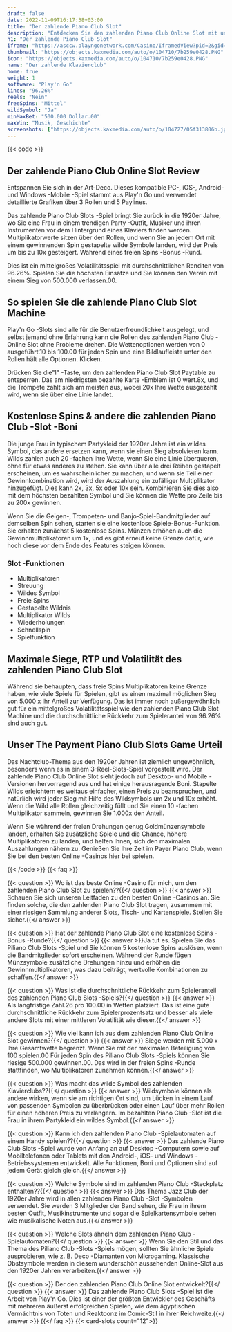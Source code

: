 ```yaml
---
draft: false
date: 2022-11-09T16:17:38+03:00
title: "Der zahlende Piano Club Slot"
description: "Entdecken Sie den zahlenden Piano Club Online Slot mit unserer detaillierten Bewertung. Wir behandeln das Gameplay, die Boni und wo wir mit den besten Casino -Angeboten spielen können."
h1: "Der zahlende Piano Club Slot"
iframe: "https://asccw.playngonetwork.com/Casino/IframedView?pid=2&gid=thepayingpianoclub&lang=en_US&practice=1&channel=desktop&div=flashobject&width=100%25&height=100%25&user=&password=&ctx=&demo=2&brand=&lobby=&rccurrentsessiontime=0&rcintervaltime=0&rcaccounthistoryurl=&rccontinueurl=&rcexiturl=&rchistoryurlmode=&autoplaylimits=0&autoplayreset=0&callback=flashCallback&rcmga=&resourcelevel=0&hasjackpots=False&country=&pauseplay=&playlimit=&selftest=&sessiontime=&coreweburl=https://asccw.playngonetwork.com/&showpoweredby=True"
thumbnail: "https://objects.kaxmedia.com/auto/o/104710/7b259e0428.PNG"
icon: "https://objects.kaxmedia.com/auto/o/104710/7b259e0428.PNG"
name: "Der zahlende Klavierclub"
home: true
weight: 1
software: "Play'n Go"
lines: "96.26%"
reels: "Nein"
freeSpins: "Mittel"
wildSymbol: "Ja"
minMaxBet: "500.000 Dollar.00"
maxWin: "Musik, Geschichte"
screenshots: ["https://objects.kaxmedia.com/auto/o/104727/05f313806b.jpeg"]
---
```


{{< code >}}<h2>Der zahlende Piano Club Online Slot Review</h2><p>Entspannen Sie sich in der Art-Deco. Dieses kompatible PC-, iOS-, Android- und Windows -Mobile -Spiel stammt aus Play'n Go und verwendet detaillierte Grafiken über 3 Rollen und 5 Paylines.</p><p>Das zahlende Piano Club Slots -Spiel bringt Sie zurück in die 1920er Jahre, wo Sie eine Frau in einem trendigen Party -Outfit, Musiker und ihren Instrumenten vor dem Hintergrund eines Klaviers finden werden. Multiplikatorwerte sitzen über den Rollen, und wenn Sie an jedem Ort mit einem gewinnenden Spin gestapelte wilde Symbole landen, wird der Preis um bis zu 10x gesteigert. Während eines freien Spins -Bonus -Rund.</p><p>Dies ist ein mittelgroßes Volatilitätsspiel mit durchschnittlichen Renditen von 96.26%. Spielen Sie die höchsten Einsätze und Sie können den Verein mit einem Sieg von 500.000 verlassen.00.</p><h2>So spielen Sie die zahlende Piano Club Slot Machine</h2><p>Play'n Go -Slots sind alle für die Benutzerfreundlichkeit ausgelegt, und selbst jemand ohne Erfahrung kann die Rollen des zahlenden Piano Club -Online Slot ohne Probleme drehen. Die Wettenoptionen werden von 0 ausgeführt.10 bis 100.00 für jeden Spin und eine Bildlaufleiste unter den Rollen hält alle Optionen. Klicken.</p><p>Drücken Sie die"I" -Taste, um den zahlenden Piano Club Slot Paytable zu entsperren. Das am niedrigsten bezahlte Karte -Emblem ist 0 wert.8x, und die Trompete zahlt sich am meisten aus, wobei 20x Ihre Wette ausgezahlt wird, wenn sie über eine Linie landet.</p><h2>Kostenlose Spins & andere die zahlenden Piano Club -Slot -Boni</h2><p>Die junge Frau in typischem Partykleid der 1920er Jahre ist ein wildes Symbol, das andere ersetzen kann, wenn sie einen Sieg absolvieren kann. Wilds zahlen auch 20 -fachen Ihre Wette, wenn Sie eine Linie überqueren, ohne für etwas anderes zu stehen. Sie kann über alle drei Reihen gestapelt erscheinen, um es wahrscheinlicher zu machen, und wenn sie Teil einer Gewinnkombination wird, wird der Auszahlung ein zufälliger Multiplikator hinzugefügt. Dies kann 2x, 3x, 5x oder 10x sein. Kombinieren Sie dies also mit dem höchsten bezahlten Symbol und Sie können die Wette pro Zeile bis zu 200x gewinnen.</p><p>Wenn Sie die Geigen-, Trompeten- und Banjo-Spiel-Bandmitglieder auf demselben Spin sehen, starten sie eine kostenlose Spiele-Bonus-Funktion. Sie erhalten zunächst 5 kostenlose Spins. Münzen erhöhen auch die Gewinnmultiplikatoren um 1x, und es gibt erneut keine Grenze dafür, wie hoch diese vor dem Ende des Features steigen können.</p><h3>
Slot -Funktionen</h3><ul>
<li></span>
Multiplikatoren</li>
<li></span>
Streuung</li>
<li></span>
Wildes Symbol</li>
<li></span>
Freie Spins</li>
<li></span>
Gestapelte Wildnis</li>
<li></span>
Multiplikator Wilds</li>
<li></span>
Wiederholungen</li>
<li></span>
Schnellspin</li>
<li></span>
Spielfunktion</li></ul><h2>Maximale Siege, RTP und Volatilität des zahlenden Piano Club Slot</h2><p>Während sie behaupten, dass freie Spins Multiplikatoren keine Grenze haben, wie viele Spiele für Spielen, gibt es einen maximal möglichen Sieg von 5.000 x Ihr Anteil zur Verfügung. Das ist immer noch außergewöhnlich gut für ein mittelgroßes Volatilitätsspiel wie den zahlenden Piano Club Slot Machine und die durchschnittliche Rückkehr zum Spieleranteil von 96.26% sind auch gut.</p><h2>Unser The Payment Piano Club Slots Game Urteil</h2><p>Das Nachtclub-Thema aus den 1920er Jahren ist ziemlich ungewöhnlich, besonders wenn es in einem 3-Reel-Slots-Spiel vorgestellt wird. Der zahlende Piano Club Online Slot sieht jedoch auf Desktop- und Mobile -Versionen hervorragend aus und hat einige herausragende Boni. Stapelte Wilds erleichtern es weitaus einfacher, einen Preis zu beanspruchen, und natürlich wird jeder Sieg mit Hilfe des Wildsymbols um 2x und 10x erhöht. Wenn die Wild alle Rollen gleichzeitig füllt und Sie einen 10 -fachen Multiplikator sammeln, gewinnen Sie 1.000x den Anteil.</p><p>Wenn Sie während der freien Drehungen genug Goldmünzensymbole landen, erhalten Sie zusätzliche Spiele und die Chance, höhere Multiplikatoren zu landen, und helfen Ihnen, sich den maximalen Auszahlungen nähern zu. Genießen Sie Ihre Zeit im Payer Piano Club, wenn Sie bei den besten Online -Casinos hier bei spielen.</p>
{{< /code >}}
{{< faq >}}

{{< question >}} Wo ist das beste Online -Casino für mich, um den zahlenden Piano Club Slot zu spielen??{{</ question >}}
{{< answer >}} Schauen Sie sich unseren Leitfaden zu den besten Online -Casinos an. Sie finden solche, die den zahlenden Piano Club Slot tragen, zusammen mit einer riesigen Sammlung anderer Slots, Tisch- und Kartenspiele. Stellen Sie sicher.{{</ answer >}}

{{< question >}} Hat der zahlende Piano Club Slot eine kostenlose Spins -Bonus -Runde?{{</ question >}}
{{< answer >}}Ja tut es. Spielen Sie das Piliano Club Slots -Spiel und Sie können 5 kostenlose Spins auslösen, wenn die Bandmitglieder sofort erscheinen. Während der Runde fügen Münzsymbole zusätzliche Drehungen hinzu und erhöhen die Gewinnmultiplikatoren, was dazu beiträgt, wertvolle Kombinationen zu schaffen.{{</ answer >}}

{{< question >}} Was ist die durchschnittliche Rückkehr zum Spieleranteil des zahlenden Piano Club Slots -Spiels?{{</ question >}}
{{< answer >}} Als langfristige Zahl.26 pro 100.00 in Wetten platziert. Das ist eine gute durchschnittliche Rückkehr zum Spielerprozentsatz und besser als viele andere Slots mit einer mittleren Volatilität wie dieser.{{</ answer >}}

{{< question >}} Wie viel kann ich aus dem zahlenden Piano Club Online Slot gewinnen?{{</ question >}}
{{< answer >}} Siege werden mit 5.000 x Ihre Gesamtwette begrenzt. Wenn Sie mit der maximalen Beteiligung von 100 spielen.00 Für jeden Spin des Piliano Club Slots -Spiels können Sie riesige 500.000 gewinnen.00. Das wird in der freien Spins -Runde stattfinden, wo Multiplikatoren zunehmen können.{{</ answer >}}

{{< question >}} Was macht das wilde Symbol des zahlenden Klavierclubs??{{</ question >}}
{{< answer >}} Wildsymbole können als andere wirken, wenn sie am richtigen Ort sind, um Lücken in einem Lauf von passenden Symbolen zu überbrücken oder einen Lauf über mehr Rollen für einen höheren Preis zu verlängern. Im bezahlten Piano Club -Slot ist die Frau in ihrem Partykleid ein wildes Symbol.{{</ answer >}}

{{< question >}} Kann ich den zahlenden Piano Club -Spielautomaten auf einem Handy spielen??{{</ question >}}
{{< answer >}} Das zahlende Piano Club Slots -Spiel wurde von Anfang an auf Desktop -Computern sowie auf Mobiltelefonen oder Tablets mit den Android-, iOS- und Windows -Betriebssystemen entwickelt. Alle Funktionen, Boni und Optionen sind auf jedem Gerät gleich gleich.{{</ answer >}}

{{< question >}} Welche Symbole sind im zahlenden Piano Club -Steckplatz enthalten??{{</ question >}}
{{< answer >}} Das Thema Jazz Club der 1920er Jahre wird in allen zahlenden Piano Club -Slot -Symbolen verwendet. Sie werden 3 Mitglieder der Band sehen, die Frau in ihrem besten Outfit, Musikinstrumente und sogar die Spielkartensymbole sehen wie musikalische Noten aus.{{</ answer >}}

{{< question >}} Welche Slots ähneln dem zahlenden Piano Club -Spielautomaten?{{</ question >}}
{{< answer >}} Wenn Sie den Stil und das Thema des Piliano Club -Slots -Spiels mögen, sollten Sie ähnliche Spiele ausprobieren, wie z. B. Deco -Diamanten von Microgaming. Klassische Obstsymbole werden in diesem wunderschön aussehenden Online-Slot aus den 1920er Jahren verarbeiten.{{</ answer >}}

{{< question >}} Der den zahlenden Piano Club Online Slot entwickelt?{{</ question >}}
{{< answer >}} Das zahlende Piano Club Slots -Spiel ist die Arbeit von Play'n Go. Dies ist einer der größten Entwickler des Geschäfts mit mehreren äußerst erfolgreichen Spielen, wie dem ägyptischen Vermächtnis von Toten und Reaktoonz im Comic-Stil in ihrer Reichweite.{{</ answer >}}
{{</ faq >}}
{{< card-slots count="12">}}